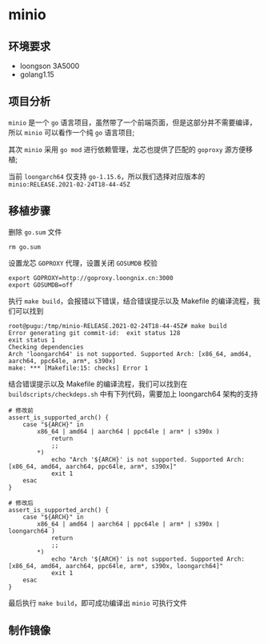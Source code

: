 # minio

## 环境要求
- loongson 3A5000
- golang1.15

## 项目分析
`minio` 是一个 `go` 语言项目，虽然带了一个前端页面，但是这部分并不需要编译，所以 `minio` 可以看作一个纯 `go` 语言项目;

其次 `minio` 采用 `go mod` 进行依赖管理，龙芯也提供了匹配的 `goproxy` 源方便移植;

当前 `loongarch64` 仅支持 `go-1.15.6`，所以我们选择对应版本的 `minio:RELEASE.2021-02-24T18-44-45Z`

## 移植步骤

删除 `go.sum` 文件
```
rm go.sum
```

设置龙芯 `GOPROXY` 代理，设置关闭 `GOSUMDB` 校验
```
export GOPROXY=http://goproxy.loongnix.cn:3000
export GOSUMDB=off
```

执行 `make build`，会报错以下错误，结合错误提示以及 Makefile 的编译流程，我们可以找到
```
root@pugu:/tmp/minio-RELEASE.2021-02-24T18-44-45Z# make build
Error generating git commit-id:  exit status 128
exit status 1
Checking dependencies
Arch 'loongarch64' is not supported. Supported Arch: [x86_64, amd64, aarch64, ppc64le, arm*, s390x]
make: *** [Makefile:15: checks] Error 1
```

结合错误提示以及 Makefile 的编译流程，我们可以找到在 `buildscripts/checkdeps.sh` 中有下列代码，需要加上 loongarch64 架构的支持
```
# 修改前
assert_is_supported_arch() {
    case "${ARCH}" in
        x86_64 | amd64 | aarch64 | ppc64le | arm* | s390x )
            return
            ;;
        *)
            echo "Arch '${ARCH}' is not supported. Supported Arch: [x86_64, amd64, aarch64, ppc64le, arm*, s390x]"
            exit 1
    esac
}

# 修改后
assert_is_supported_arch() {
    case "${ARCH}" in
        x86_64 | amd64 | aarch64 | ppc64le | arm* | s390x | loongarch64 )
            return
            ;;
        *)
            echo "Arch '${ARCH}' is not supported. Supported Arch: [x86_64, amd64, aarch64, ppc64le, arm*, s390x, loongarch64]"
            exit 1
    esac
}
```

最后执行 `make build`，即可成功编译出 `minio` 可执行文件

## 制作镜像
